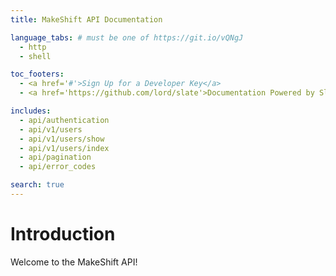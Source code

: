 ```yaml
---
title: MakeShift API Documentation

language_tabs: # must be one of https://git.io/vQNgJ
  - http
  - shell

toc_footers:
  - <a href='#'>Sign Up for a Developer Key</a>
  - <a href='https://github.com/lord/slate'>Documentation Powered by Slate</a>

includes:
  - api/authentication
  - api/v1/users
  - api/v1/users/show
  - api/v1/users/index
  - api/pagination
  - api/error_codes

search: true
---
```


# Introduction

Welcome to the MakeShift API!

